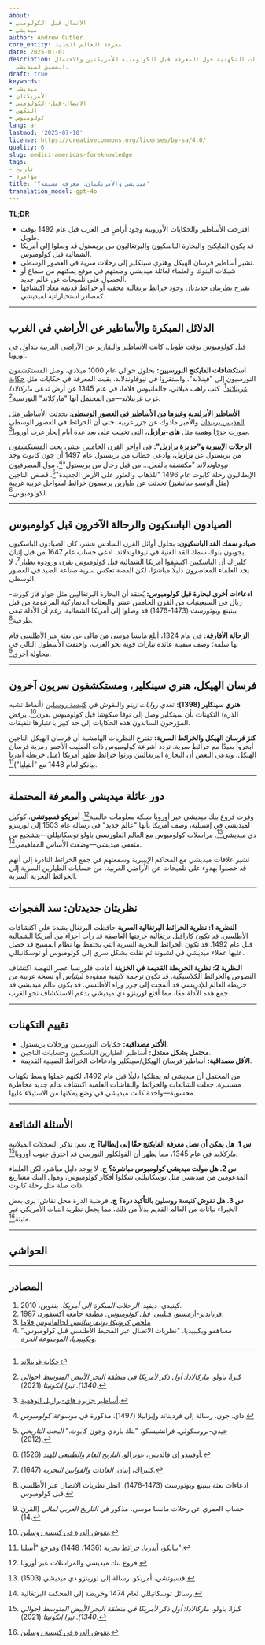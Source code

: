 ```yaml
---
about:
- الاتصال قبل الكولومبي
- ميديشي
author: Andrew Cutler
core_entity: معرفة العالم الجديد
date: 2025-01-01
description: دراسة النظريات التكهنية حول المعرفة قبل الكولومبية للأمريكتين والاحتمال
  المسبق لميديشي.
draft: true
keywords:
- ميديشي
- الأمريكتان
- الاتصال-قبل-الكولومبي
- التكهن
- كولومبوس
lang: ar
lastmod: '2025-07-10'
license: https://creativecommons.org/licenses/by-sa/4.0/
quality: 6
slug: medici-americas-foreknowledge
tags:
- تاريخ
- مؤامرة
title: 'ميديشي والأمريكتان: معرفة مسبقة؟'
translation_model: gpt-4o
---
```


**TL;DR**  <!-- ≤ 100 words, 3-7 bullets -->

- اقترحت الأساطير والحكايات الأوروبية وجود أراضٍ في الغرب قبل عام 1492 بوقت طويل.  
- قد يكون الفايكنج والبحارة الباسكيون والبرتغاليون من بريستول قد وصلوا إلى أمريكا الشمالية قبل كولومبوس.  
- تشير أساطير فرسان الهيكل وهنري سينكلير إلى رحلات سرية في العصور الوسطى.  
- شبكات البنوك والعلماء لعائلة ميديشي وضعتهم في موقع يمكنهم من سماع أو الحصول على تلميحات عن عالم جديد.  
- تقترح نظريتان جديدتان وجود خرائط برتغالية مخفية أو خرائط قديمة معاد اكتشافها كمصادر استخباراتية لميديشي.  

---

## الدلائل المبكرة والأساطير عن الأراضي في الغرب

قبل كولومبوس بوقت طويل، كانت الأساطير والتقارير عن الأراضي الغربية تتداول في أوروبا.

**استكشافات الفايكنج النورسيين:** بحلول حوالي عام 1000 ميلادي، وصل المستكشفون النورسيون إلى "فينلاند"، واستقروا في نيوفاوندلاند. بقيت المعرفة في حكايات مثل [حكاية غرينلاند](https://en.wikipedia.org/wiki/Greenland_Saga)[^1]. كتب راهب ميلاني، جالفانيوس فلاما، في عام 1345 عن أرض تدعى _ماركالادا_ غرب غرينلاند—من المحتمل أنها "ماركلاند" النورسية[^2].

**الأساطير الأيرلندية وغيرها من الأساطير في العصور الوسطى:** تحدثت الأساطير مثل [القديس بريندان](https://en.wikipedia.org/wiki/Saint_Brendan) والأمير مادوك عن جزر غربية. حتى أن الخرائط في العصور الوسطى صورت جزرًا وهمية مثل **هاي-برازيل**، التي تخيلت على بعد عدة أيام إبحار غرب أوروبا[^3].

**الرحلات الإيبيرية و"جزيرة برازيل":** في أواخر القرن الخامس عشر، بحث المستكشفون من بريستول عن **برازيل**، وادعى خطاب من بريستول عام 1497 أن جون كابوت وجد نيوفاوندلاند "مكتشفة بالفعل... من قبل رجال من بريستول"[^4]. مول المصرفيون الإيطاليون رحلة كابوت عام 1496 "للذهاب والعثور على الأرض الجديدة"[^5]. قصص الناجين (مثل ألونسو سانشيز) تحدثت عن طيارين يرسمون خرائط لسواحل غربية غريبة لكولومبوس[^6].

---

## الصيادون الباسكيون والرحالة الآخرون قبل كولومبوس

**صيادو سمك القد الباسكيون:** بحلول أوائل القرن السادس عشر، كان الصيادون الباسكيون يجوبون بنوك سمك القد الغنية في نيوفاوندلاند. ادعى حساب عام 1647 من قبل إتيان كليراك أن الباسكيين اكتشفوا أمريكا الشمالية قبل كولومبوس بقرن وزودوه بطيار[^7]. لا يجد العلماء المعاصرون دليلًا مباشرًا، لكن القصة تعكس سرية صناعة الصيد في العصور الوسطى.

**ادعاءات أخرى لبحارة قبل كولومبوس:** يُعتقد أن البحارة البرتغاليين مثل جواو فاز كورت-ريال في السبعينيات من القرن الخامس عشر والبعثات الدنماركية المزعومة من قبل بينينغ وبوثورست (1473-1476) قد وصلوا إلى أمريكا الشمالية، رغم أن الأدلة تبقى ظرفية[^8].

**الرحالة الأفارقة:** في عام 1324، أبلغ مانسا موسى من مالي عن بعثة عبر الأطلسي قام بها سلفه؛ وصف سفينة عائدة تيارات قوية نحو الغرب، واختفت الأسطول التالي في محاولة أخرى[^9].

---

## فرسان الهيكل، هنري سينكلير، ومستكشفون سريون آخرون

**هنري سينكلير (1398):** تغذي *روايات زينو* والنقوش في [كنيسة روسلين](https://en.wikipedia.org/wiki/Rosslyn_Chapel) (أنماط تشبه الذرة) التكهنات بأن سينكلير وصل إلى نوفا سكوشا قبل كولومبوس بقرن[^10]. يرفض المؤرخون السائدون هذه الحكايات إلى حد كبير باعتبارها تلفيقات.

**كنز فرسان الهيكل والخرائط السرية:** تقترح النظريات الهامشية أن فرسان الهيكل الناجين أبحروا بعيدًا مع خرائط سرية. تردد أشرعة كولومبوس ذات الصليب الأحمر رمزية فرسان الهيكل، ويدعي البعض أن البحارة البرتغاليين ورثوا خرائط تظهر أمريكا (مثل خريطة أندريا بيانكو لعام 1448 مع "أنتيليا")[^11].

---

## دور عائلة ميديشي والمعرفة المحتملة

وفرت فروع بنك ميديشي عبر أوروبا شبكة معلومات عالمية[^12]. **أمريكو فسبوتشي**، كوكيل لميديشي في إشبيلية، وصف أمريكا بأنها "عالم جديد" في رسالة عام 1503 إلى لورينزو دي ميديشي[^13]. مراسلات كولومبوس مع العالم الفلورنسي باولو توسكانيللي—بتشجيع من مثقفي ميديشي—وضعت الأساس المفاهيمي[^14].

تشير علاقات ميديشي مع المحاكم الإيبيرية وسمعتهم في جمع الخرائط النادرة إلى أنهم قد حصلوا بهدوء على تلميحات عن الأراضي الغربية، من حسابات الطيارين السرية إلى الخرائط البحرية السرية.

---

## نظريتان جديدتان: سد الفجوات

**النظرية 1: نظرية الخرائط البرتغالية السرية** 
حافظت البرتغال بشدة على اكتشافات الأطلسي. قد تكون كارافيل برتغالية جرفتها العاصفة قد رأت أجزاء من أمريكا الشمالية قبل عام 1492. قد تكون الخرائط البحرية السرية التي يحتفظ بها نظام المسيح قد حصل عليها عملاء ميديشي في لشبونة ثم نقلت بشكل سري إلى كولومبوس أو توسكانيللي.

**النظرية 2: نظرية الخريطة القديمة في الخزينة** 
أعادت فلورنسا عصر النهضة اكتشاف النصوص والخرائط الكلاسيكية. قد تكون ترجمة لاتينية مفقودة ل*بيثياس* أو نسخة عربية من خريطة العالم للإدريسي قد ألمحت إلى جزر وراء الأطلسي. قد يكون عالم ميديشي قد جمع هذه الأدلة معًا، مما أقنع لورينزو دي ميديشي بدعم الاستكشاف نحو الغرب.

---

## تقييم التكهنات

- **الأكثر مصداقية:** حكايات النورسيين ورحلات بريستول.  
- **محتمل بشكل معتدل:** أساطير الطيارين الباسكيين وحسابات الناجين.  
- **الأقل مصداقية:** أساطير فرسان الهيكل/سينكلير وادعاءات الخرائط الصينية القديمة.  

من المحتمل أن ميديشي لم يمتلكوا دليلًا قبل عام 1492، لكنهم عملوا وسط تكهنات مستنيرة. جعلت الشائعات والخرائط والنقاشات العلمية اكتشاف عالم جديد مخاطرة محسوبة—واحدة كانت ميديشي في وضع يمكنها من الاستيلاء عليها.

---

## الأسئلة الشائعة <!-- retains FAQPage schema support. Produce 2–5 Q-A pairs. -->

**س 1. هل يمكن أن تصل معرفة الفايكنج حقًا إلى إيطاليا؟** 
**ج.** نعم: تذكر السجلات الميلانية _ماركلاند_ في عام 1345، مما يظهر أن الفولكلور النورسي قد اخترق جنوب أوروبا[^2].

**س 2. هل مولت ميديشي كولومبوس مباشرة؟** 
**ج.** لا يوجد دليل مباشر، لكن العلماء المدعومين من ميديشي مثل توسكانيللي شكلوا أفكار كولومبوس، ومول البنك مشاريع ذات صلة مثل رحلة كابوت.

**س 3. هل نقوش كنيسة روسلين بالتأكيد ذرة؟** 
**ج.** فرضية الذرة محل نقاش؛ يرى بعض الخبراء نباتات من العالم القديم بدلاً من ذلك، مما يجعل نظرية النبات الأمريكي غير مثبتة[^10].

---

## الحواشي

[^1]: [حكاية غرينلاند](https://en.wikipedia.org/wiki/Greenland_Saga)  
[^2]: كيزا، باولو. *ماركالادا: أول ذكر لأمريكا في منطقة البحر الأبيض المتوسط (حوالي 1340)*. _تيرا إنكونيتا_ (2021).  
[^3]: [أساطير جزيرة هاي-برازيل الوهمية](https://en.wikipedia.org/wiki/Hy-Brasil).  
[^4]: داي، جون. رسالة إلى فرديناند وإيزابيلا (1497)، مذكورة في _موسوعة كولومبوس_.  
[^5]: جيدي-بروسكولي، فرانشيسكو. "بنك باردي وجون كابوت." _البحث التاريخي_ (2012).  
[^6]: أوفييدو إي فالديس، غونزالو. _التاريخ العام والطبيعي للهند_ (1526).  
[^7]: كليراك، إتيان. _العادات والقوانين البحرية_ (1647).  
[^8]: ادعاءات بعثة بينينغ وبوثورست (1473-1476)، انظر نظريات الاتصال عبر الأطلسي قبل كولومبوس.  
[^9]: حساب العمري عن رحلات مانسا موسى، مذكور في _التاريخ العربي لمالي_ (القرن 14).  
[^10]: [نقوش الذرة في كنيسة روسلين](https://en.wikipedia.org/wiki/Rosslyn_Chapel).  
[^11]: بيانكو، أندريا. خرائط بحرية (1436، 1448) ومرجع "أنتيليا".  
[^12]: فروع بنك ميديشي والمراسلات عبر أوروبا.  
[^13]: فسبوتشي، أمريكو. رسالة إلى لورينزو دي ميديشي (1503).  
[^14]: رسائل توسكانيللي لعام 1474 وخريطة إلى المحكمة البرتغالية.

---

## المصادر

1. كينيدي، ديفيد. *الرحلات المبكرة إلى أمريكا.* بنغوين، 2010. 
2. فرنانديز-أرمستو، فيليبي. *قبل كولومبوس.* مطبعة جامعة أكسفورد، 1987. 
3. [ملخص *كرونيكا يونيفرساليس* لجالفانيوس فلاما](https://phys.org/news/2021-02-friars-chronicle-america-1340s.html) 
4. مساهمو ويكيبيديا. "نظريات الاتصال عبر المحيط الأطلسي قبل كولومبوس." _ويكيبيديا، الموسوعة الحرة_.